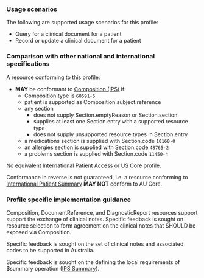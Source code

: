 ### Usage scenarios

The following are supported usage scenarios for this profile:

- Query for a clinical document for a patient
- Record or update a clinical document for a patient


### Comparison with other national and international specifications

A resource conforming to this profile:
- **MAY** be conformant to [Composition (IPS)](http://hl7.org/fhir/uv/ips/StructureDefinition/Composition-uv-ips) if:
  - Composition.type is `60591-5`
  - patient is supported as Composition.subject.reference
  - any section
    - does not supply Section.emptyReason or Section.section
    - supplies at least one Section.entry with a supported resource type
    - does not supply unsupported resource types in Section.entry
  - a medications section is supplied with Section.code `10160-0`
  - an allergies section is supplied with Section.code `48765-2`
  - a problems section is supplied with Section.code `11450-4`

No equivalent International Patient Access or US Core profile.

Conformance in reverse is not guaranteed, i.e. a resource conforming to [International Patient Summary](http://build.fhir.org/ig/HL7/fhir-ips) **MAY NOT** conform to AU Core.


### Profile specific implementation guidance

<p class="stu-note">Composition, DocumentReference, and DiagnosticReport resources support support the exchange of clinical notes. Specific feedback is sought on resource selection to form agreement on the clinical notes that SHOULD be exposed via Composition.</p>

<p class="stu-note">Specific feedback is sought on the set of clinical notes and associated codes to be supported in Australia.</p>

<p class="stu-note">Specific feedback is sought on the defining the local requirements of $summary operation (<a href="https://build.fhir.org/ig/HL7/fhir-ips/OperationDefinition-summary.html">IPS Summary</a>).</p>
